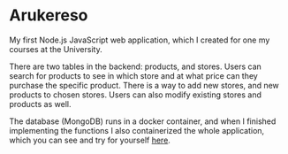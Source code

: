 # Arukereso
My first Node.js JavaScript web application, which I created for one my courses at the University.

There are two tables in the backend: products, and stores. Users can search for products to see in which store and at what price can they purchase the specific product. There is a way to add new stores, and new products to chosen stores. Users can also modify existing stores and products as well.

The database (MongoDB) runs in a docker container, and when I finished implementing the functions I also containerized the whole application, which you can see and try for yourself [here](arukereso.liaffa.hu).
